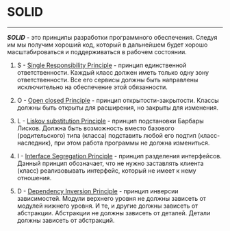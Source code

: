 # SOLID

---
**_SOLID_** - это принципы разработки программного обеспечения. Следуя им мы получим хороший код, который в дальнейшем будет хорошо масштабироваться и поддерживаться в рабочем состоянии.

1. S - [Single Responsibility Principle](/programming-theory/solid/srp.md) - принцип единственной ответственности. Каждый класс должен иметь только одну зону ответственности. Все его сервисы должны быть направлены исключительно на обеспечение этой обязанности.

2. O - [Open closed Principle](/programming-theory/solid/ocp.md) - принцип открытости-закрытости. Классы должны быть открыты для расширения, но закрыты для изменения.

3. L - [Liskov substitution Principle](/programming-theory/solid/lsp.md) - принцип подстановки Барбары Лисков. Должна быть возможность вместо базового (родительского) типа (класса) подставить любой его подтип (класс-наследник), при этом работа программы не должна измениться.

4. I - [Interface Segregation Principle](/programming-theory/solid/isp.md) - принцип разделения интерфейсов. Данный принцип обозначает, что не нужно заставлять клиента (класс) реализовывать интерфейс, который не имеет к нему отношения.

5. D - [Dependency Inversion Principle](/programming-theory/solid/dip.md) - принцип инверсии зависимостей. Модули верхнего уровня не должны зависеть от модулей нижнего уровня. И те, и другие должны зависеть от абстракции. Абстракции не должны зависеть от деталей. Детали должны зависеть от абстракций.
